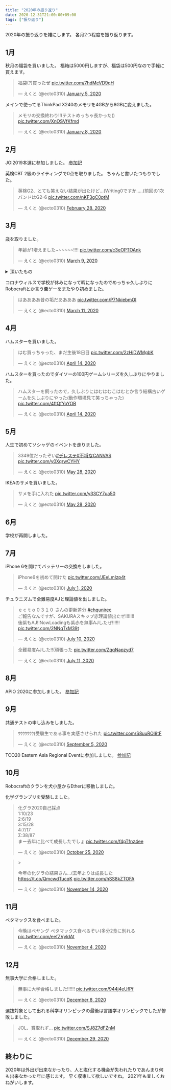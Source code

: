 ```yaml
---
title: "2020年の振り返り"
date: 2020-12-31T21:00:00+09:00
tags: ["振り返り"]
---
```


2020年の振り返りを雑にします。
各月2つ程度を振り返ります。

## 1月

秋月の福袋を買いました。
福箱は5000円しますが、福袋は500円なので手軽に買えます。
<blockquote class="twitter-tweet" data-theme="dark" data-cards="hidden"><p lang="ja" dir="ltr">福袋(?)買ったぜ <a href="https://t.co/7hdMcVD9qH">pic.twitter.com/7hdMcVD9qH</a></p>&mdash; えくと (@ecto0310) <a href="https://twitter.com/ecto0310/status/1213636945412100097?ref_src=twsrc%5Etfw">January 5, 2020</a></blockquote>

メインで使ってるThinkPad X240のメモリを4GBから8GBに変えました。
<blockquote class="twitter-tweet" data-theme="dark" data-cards="hidden"><p lang="ja" dir="ltr">メモリの交換終わり!!(テストめっちゃ長かった() <a href="https://t.co/XnOSVfKfmd">pic.twitter.com/XnOSVfKfmd</a></p>&mdash; えくと (@ecto0310) <a href="https://twitter.com/ecto0310/status/1214922467543617538?ref_src=twsrc%5Etfw">January 8, 2020</a></blockquote>

## 2月

JOI2019本選に参加しました。
[参加記](../joi2019_final)

英検CBT 2級のライティングで0点を取りました。
ちゃんと書いたつもりでした。
<blockquote class="twitter-tweet" data-theme="dark" data-cards="hidden"><p lang="ja" dir="ltr">英検G2、とても笑えない結果が出たけど...(Writing0ですか.....(前回の1次バンドはG2-6 <a href="https://t.co/nKF3gC0ptM">pic.twitter.com/nKF3gC0ptM</a></p>&mdash; えくと (@ecto0310) <a href="https://twitter.com/ecto0310/status/1233303095443984384?ref_src=twsrc%5Etfw">February 28, 2020</a></blockquote>

## 3月

歳を取りました。
<blockquote class="twitter-tweet" data-theme="dark" data-cards="hidden"><p lang="ja" dir="ltr">年齢が1増えました~~~~~~!!!! <a href="https://t.co/c3eOPTOAnk">pic.twitter.com/c3eOPTOAnk</a></p>&mdash; えくと (@ecto0310) <a href="https://twitter.com/ecto0310/status/1237030394576244738?ref_src=twsrc%5Etfw">March 9, 2020</a></blockquote>

<details><summary>頂いたもの</summary>
ペヤングGIGAMAX 8個入
<blockquote class="twitter-tweet" data-theme="dark" data-cards="hidden"><p lang="ja" dir="ltr"><a href="https://twitter.com/yoshi_peqe?ref_src=twsrc%5Etfw">@yoshi_peqe</a> さんからGIGAMAX8個もらいました&gt;&lt;ありがとおおおおおおおおお <a href="https://t.co/8aY2WojvKD">pic.twitter.com/8aY2WojvKD</a></p>&mdash; えくと (@ecto0310) <a href="https://twitter.com/ecto0310/status/1237922796618956800?ref_src=twsrc%5Etfw">March 12, 2020</a></blockquote>

セーラー服
<blockquote class="twitter-tweet" data-theme="dark" data-cards="hidden"><p lang="ja" dir="ltr"><a href="https://twitter.com/yaito3014?ref_src=twsrc%5Etfw">@yaito3014</a> さんから誕生日プレゼントを頂きました(((((セーラー服です <a href="https://t.co/a1gyuVhFfr">pic.twitter.com/a1gyuVhFfr</a></p>&mdash; えくと (@ecto0310) <a href="https://twitter.com/ecto0310/status/1241015413061742593?ref_src=twsrc%5Etfw">March 20, 2020</a></blockquote>

マウスパット
<blockquote class="twitter-tweet" data-theme="dark" data-cards="hidden"><p lang="ja" dir="ltr"><a href="https://twitter.com/kichi2004_?ref_src=twsrc%5Etfw">@kichi2004_</a> さんから誕生日プレゼント頂きました!!!(((マウスパッドはマジでありがてぇ <a href="https://t.co/o1QyEnBzFh">pic.twitter.com/o1QyEnBzFh</a></p>&mdash; えくと (@ecto0310) <a href="https://twitter.com/ecto0310/status/1241182253226442752?ref_src=twsrc%5Etfw">March 21, 2020</a></blockquote>

</details>

コロナウィルスで学校が休みになって暇になったのでめっちゃ久しぶりにRobocraftとか言う糞ゲーをまたやり初めました。
<blockquote class="twitter-tweet" data-theme="dark" data-cards="hidden"><p lang="ja" dir="ltr">はああああ昔の垢だああああ <a href="https://t.co/P7NkiebmOI">pic.twitter.com/P7NkiebmOI</a></p>&mdash; えくと (@ecto0310) <a href="https://twitter.com/ecto0310/status/1237788286736719872?ref_src=twsrc%5Etfw">March 11, 2020</a></blockquote>

## 4月

ハムスターを買いました。
<blockquote class="twitter-tweet" data-theme="dark" data-cards="hidden"><p lang="ja" dir="ltr">はむ買っちゃった、まだ生後18日目 <a href="https://t.co/2zHjDWMgbK">pic.twitter.com/2zHjDWMgbK</a></p>&mdash; えくと (@ecto0310) <a href="https://twitter.com/ecto0310/status/1249990813506891776?ref_src=twsrc%5Etfw">April 14, 2020</a></blockquote>

ハムスターを買ったのでダイソーの100円ゲームシリーズを久しぶりにやりました。
<blockquote class="twitter-tweet" data-theme="dark" data-cards="hidden"><p lang="ja" dir="ltr">ハムスターを飼ったので，久しぶりにはむはむこはむとか言う結構古いゲームを久しぶりにやった(動作環境見て笑っちゃった) <a href="https://t.co/4ftQfYoYOB">pic.twitter.com/4ftQfYoYOB</a></p>&mdash; えくと (@ecto0310) <a href="https://twitter.com/ecto0310/status/1250081235222712321?ref_src=twsrc%5Etfw">April 14, 2020</a></blockquote>

## 5月

人生で初めてソシャゲのイベントを走りました。
<blockquote class="twitter-tweet" data-theme="dark" data-cards="hidden"><p lang="ja" dir="ltr">3349位だったぞい<a href="https://twitter.com/hashtag/%E3%83%87%E3%83%AC%E3%82%B9%E3%83%86?src=hash&amp;ref_src=twsrc%5Etfw">#デレステ</a><a href="https://twitter.com/hashtag/%E4%B8%8D%E5%9F%92%E3%81%AACANVAS?src=hash&amp;ref_src=twsrc%5Etfw">#不埒なCANVAS</a> <a href="https://t.co/y0XqrwCYHY">pic.twitter.com/y0XqrwCYHY</a></p>&mdash; えくと (@ecto0310) <a href="https://twitter.com/ecto0310/status/1265841082643836928?ref_src=twsrc%5Etfw">May 28, 2020</a></blockquote>

IKEAのサメを買いました。
<blockquote class="twitter-tweet" data-theme="dark" data-cards="hidden"><p lang="ja" dir="ltr">サメを手に入れた <a href="https://t.co/y33CY7ua50">pic.twitter.com/y33CY7ua50</a></p>&mdash; えくと (@ecto0310) <a href="https://twitter.com/ecto0310/status/1265845135532687360?ref_src=twsrc%5Etfw">May 28, 2020</a></blockquote>

## 6月

学校が再開しました。

## 7月

iPhone 6を開けてバッテリーの交換をしました。
<blockquote class="twitter-tweet" data-theme="dark" data-cards="hidden"><p lang="ja" dir="ltr">iPhone6を初めて開けた <a href="https://t.co/JEeLmIzp4t">pic.twitter.com/JEeLmIzp4t</a></p>&mdash; えくと (@ecto0310) <a href="https://twitter.com/ecto0310/status/1278222979294326786?ref_src=twsrc%5Etfw">July 1, 2020</a></blockquote>

チュウニズムで全難易度AJと理論値を出しました。
<blockquote class="twitter-tweet" data-theme="dark" data-cards="hidden"><p lang="ja" dir="ltr">ｅｃｔｏ０３１０ さんの更新差分 <a href="https://twitter.com/hashtag/chqunirec?src=hash&amp;ref_src=twsrc%5Etfw">#chqunirec</a><br>ご報告なんですが、SAKURAスキップ赤理論値出たぜ!!!!!!!<br>後紫もAJ!!NowLoadingも紫赤を無事AJしたぜ!!!!!! <a href="https://t.co/2NNqTxM39t">pic.twitter.com/2NNqTxM39t</a></p>&mdash; えくと (@ecto0310) <a href="https://twitter.com/ecto0310/status/1281544946248323072?ref_src=twsrc%5Etfw">July 10, 2020</a></blockquote>
<blockquote class="twitter-tweet" data-theme="dark" data-cards="hidden"><p lang="ja" dir="ltr">全難易度AJした!!(頑張った <a href="https://t.co/ZqqNapzyd7">pic.twitter.com/ZqqNapzyd7</a></p>&mdash; えくと (@ecto0310) <a href="https://twitter.com/ecto0310/status/1281844623795617794?ref_src=twsrc%5Etfw">July 11, 2020</a></blockquote>

## 8月

APIO 2020に参加しました。
[参加記](../apio_2020_1)

## 9月

共通テストの申し込みをしました。
<blockquote class="twitter-tweet" data-theme="dark" data-cards="hidden"><p lang="ja" dir="ltr">ｳｳｳｳｳｳｳ(受験生である事を実感させられた <a href="https://t.co/S8uuROl8tF">pic.twitter.com/S8uuROl8tF</a></p>&mdash; えくと (@ecto0310) <a href="https://twitter.com/ecto0310/status/1302108233956380672?ref_src=twsrc%5Etfw">September 5, 2020</a></blockquote>

TCO20 Eastern Asia Regional Eventに参加しました。
[参加記](../tco20_eastern_asia)

## 10月

Robocraftのクランを犬小屋からEtherに移動しました。

化学グランプリを受験しました。
<blockquote class="twitter-tweet" data-theme="dark" data-cards="hidden"><p lang="ja" dir="ltr">化グラ2020自己採点<br>1:10/23<br>2:6/19<br>3:15/28<br>4:7/17<br>Σ:38/87<br>まー去年に比べて成長したでしょ <a href="https://t.co/f4pTfnz4ee">pic.twitter.com/f4pTfnz4ee</a></p>&mdash; えくと (@ecto0310) <a href="https://twitter.com/ecto0310/status/1320265543442599937?ref_src=twsrc%5Etfw">October 25, 2020</a></blockquote>
<blockquote class="twitter-tweet" data-theme="dark"  data-cards="hidden">><p lang="ja" dir="ltr">今年の化グラの結果さん...(去年よりは成長した <a href="https://t.co/QmcwdTucqK">https://t.co/QmcwdTucqK</a> <a href="https://t.co/hSS8kZTOFA">pic.twitter.com/hSS8kZTOFA</a></p>&mdash; えくと (@ecto0310) <a href="https://twitter.com/ecto0310/status/1327529994243821570?ref_src=twsrc%5Etfw">November 14, 2020</a></blockquote>

## 11月

ペタマックスを食べました。
<blockquote class="twitter-tweet" data-theme="dark" data-cards="hidden"><p lang="ja" dir="ltr">今晩はペヤング ペタマックス食べるぞい(多分2食に別れる <a href="https://t.co/eefZVyldAt">pic.twitter.com/eefZVyldAt</a></p>&mdash; えくと (@ecto0310) <a href="https://twitter.com/ecto0310/status/1323869542506921985?ref_src=twsrc%5Etfw">November 4, 2020</a></blockquote>

## 12月

無事大学に合格しました。
<blockquote class="twitter-tweet" data-theme="dark" data-cards="hidden"><p lang="ja" dir="ltr">無事に大学合格しました!!!!!! <a href="https://t.co/944j4eUfPf">pic.twitter.com/944j4eUfPf</a></p>&mdash; えくと (@ecto0310) <a href="https://twitter.com/ecto0310/status/1336164733792108544?ref_src=twsrc%5Etfw">December 8, 2020</a></blockquote>

選抜対象として出れる科学オリンピックの最後は言語学オリンピックでしたが惨敗しました。
<blockquote class="twitter-tweet" data-theme="dark" data-cards="hidden"><p lang="ja" dir="ltr">JOL、賞取れず... <a href="https://t.co/SJ8Z7dFZnM">pic.twitter.com/SJ8Z7dFZnM</a></p>&mdash; えくと (@ecto0310) <a href="https://twitter.com/ecto0310/status/1343753570756116480?ref_src=twsrc%5Etfw">December 29, 2020</a></blockquote>

## 終わりに

2020年は外出が出来なかったり、人と塩化する機会が失われたりであんまり何も出来なかった年に感じます。
早く収束して欲しいですね。
2021年も宜しくおねがいします。

<script async src="https://platform.twitter.com/widgets.js" charset="utf-8"></script>
